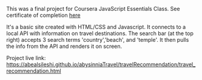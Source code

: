 This was a final project for Coursera JavaScript Essentials Class. See certificate of completion [here](https://www.credly.com/badges/dccf45d8-efcb-4085-86b1-aac5d15fc010/linked_in_profile)

It's a basic site created with HTML/CSS and Javascript. It connects to a local API with information on travel destinations.
The search bar (at the top right) accepts 3 search terms 'country','beach', and 'temple'. It then pulls the info from the API
and renders it on screen.

Project live link: https://abealsileshi.github.io/abysinniaTravel/travelRecommendation/travel_recommendation.html
